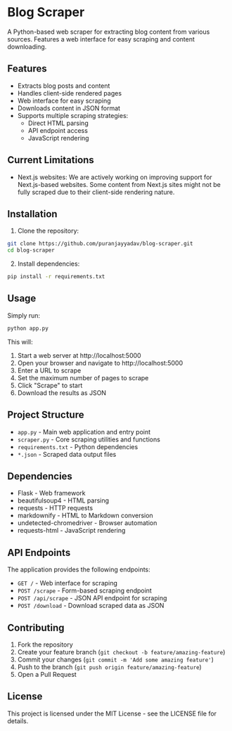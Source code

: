 # Blog Scraper

A Python-based web scraper for extracting blog content from various sources. Features a web interface for easy scraping and content downloading.

## Features

- Extracts blog posts and content
- Handles client-side rendered pages
- Web interface for easy scraping
- Downloads content in JSON format
- Supports multiple scraping strategies:
  - Direct HTML parsing
  - API endpoint access
  - JavaScript rendering

## Current Limitations

- Next.js websites: We are actively working on improving support for Next.js-based websites. Some content from Next.js sites might not be fully scraped due to their client-side rendering nature.

## Installation

1. Clone the repository:
```bash
git clone https://github.com/puranjayyadav/blog-scraper.git
cd blog-scraper
```

2. Install dependencies:
```bash
pip install -r requirements.txt
```

## Usage

Simply run:
```bash
python app.py
```

This will:
1. Start a web server at http://localhost:5000
2. Open your browser and navigate to http://localhost:5000
3. Enter a URL to scrape
4. Set the maximum number of pages to scrape
5. Click "Scrape" to start
6. Download the results as JSON

## Project Structure

- `app.py` - Main web application and entry point
- `scraper.py` - Core scraping utilities and functions
- `requirements.txt` - Python dependencies
- `*.json` - Scraped data output files

## Dependencies

- Flask - Web framework
- beautifulsoup4 - HTML parsing
- requests - HTTP requests
- markdownify - HTML to Markdown conversion
- undetected-chromedriver - Browser automation
- requests-html - JavaScript rendering

## API Endpoints

The application provides the following endpoints:

- `GET /` - Web interface for scraping
- `POST /scrape` - Form-based scraping endpoint
- `POST /api/scrape` - JSON API endpoint for scraping
- `POST /download` - Download scraped data as JSON

## Contributing

1. Fork the repository
2. Create your feature branch (`git checkout -b feature/amazing-feature`)
3. Commit your changes (`git commit -m 'Add some amazing feature'`)
4. Push to the branch (`git push origin feature/amazing-feature`)
5. Open a Pull Request

## License

This project is licensed under the MIT License - see the LICENSE file for details.
